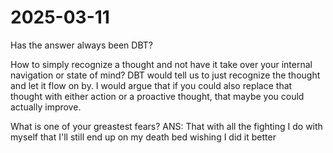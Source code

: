 # 2025-03-11

Has the answer always been DBT?  

How to simply recognize a thought and not have it take over your internal navigation or state of mind? DBT would tell us to just recognize the thought and let it flow on by. I would argue that if you could also replace that thought with either action or a proactive thought, that maybe you could actually improve.  

What is one of your greastest fears? 
ANS: That with all the fighting I do with myself that I'll still end up on my death bed wishing I did it better